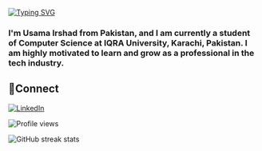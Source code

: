 [![Typing SVG](https://readme-typing-svg.demolab.com?font=Fira+Code&weight=600&size=30&pause=1000&color=FFFFFF&width=435&lines=Assalamu+Alaikum+%F0%9F%91%8B;I'm+Usama+Irshad;Computer+Science+Student)](https://git.io/typing-svg)
### I'm Usama Irshad from Pakistan, and I am currently a student of Computer Science at IQRA University, Karachi, Pakistan. I am highly motivated to learn and grow as a professional in the tech industry.

## 🤝Connect
[![LinkedIn](https://img.shields.io/badge/LinkedIn-0077B5?style=for-the-badge&logo=linkedin&logoColor=white)](https://www.linkedin.com/in/usamairshad/)

![Profile views](https://gpvc.arturio.dev/musamairshad) 

![GitHub streak stats](https://streak-stats.demolab.com/?user=musamairshad)
